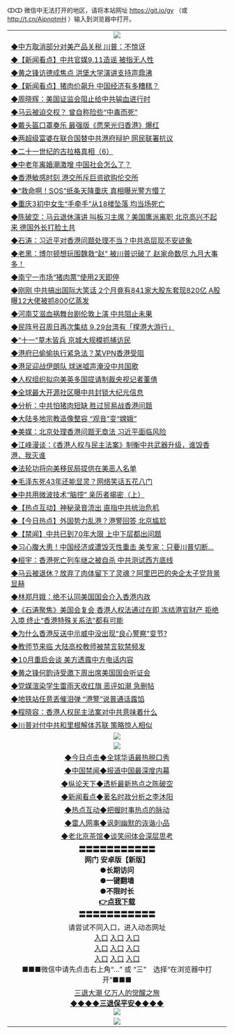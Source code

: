 ↀↀ 微信中无法打开的地区，请将本站网址 https://git.io/gy （或 http://t.cn/AipnotmH ）输入到浏览器中打开。 

<table>
   <tr>
    <td align=center><img src="https://github.com/gyhhx/image-upload/blob/master/20190822-2.jpg" /></td>
  </tr>
    <tr>
<td align=left>
<a href="https://tru28th.xwood.fun/oo.aspx?name=c1073013&key=nqynnipsxfbxcbni&from=gy">◆中方取消部分对美产品关税 川普：不惊讶</a><br/></td>
  </tr>
  <tr>
<td align=left>
<a href="https://tru28th.xwood.fun/oo.aspx?name=c1072998&key=nqynnipsxfbxcbni&from=gy">◆【新闻看点】中共官媒9.11造谣 被指无人性</a><br/></td>
 </tr>
  <tr>
<td align=left>
<a href="https://tru28th.xwood.fun/oo.aspx?name=c1073014&key=nqynnipsxfbxcbni&from=gy">◆黄之锋访德成焦点 洪堡大学演讲支持声鼎沸</a><br/></td>
 </tr>
   <tr>
<td align=left>
<a href="https://tru28th.xwood.fun/oo.aspx?name=c1073025&key=nqynnipsxfbxcbni&from=gy">◆【新闻看点】猪肉价飙升 中国经济有多糟糕？</a><br/></td>
   </tr> 
  <tr>
<td align=left>
<a href="https://tru28th.xwood.fun/oo.aspx?name=c1073057&key=nqynnipsxfbxcbni&from=gy">◆周晓辉：美国证监会阻止给中共输血进行时</a><br/></td>
  </tr> 
 <tr>
<td align=left>
<a href="https://tru28th.xwood.fun/oo.aspx?name=c1072994&key=nqynnipsxfbxcbni&from=gy">◆马云被迫交权？ 曾自称险些“中毒而死”</a><br/>
</td>
   </tr>
 <tr>
<td align=left>
<a href="https://tru28th.xwood.fun/oo.aspx?name=http://cn.epochtimes.com/gb/19/9/11/n11515022.htm&key=nqynnipsxfbxcbni&from=gy">◆戴头盔口罩奏乐 最强版《愿荣光归香港》爆红</a><br/></td>
  </tr>
  <tr>
<td align=left>
<a href="https://tru28th.xwood.fun/oo.aspx?name=http://www.soundofhope.org/gb/2019/09/11/n3174870.html&key=nqynnipsxfbxcbni&from=gy">◆两超级富婆在联合国替中共港府辩护 网民联署抗议</a><br/></td>
 </tr>
   <tr>
<td align=left>
<a href="https://tru28th.xwood.fun/oo.aspx?name=c1071998_1_1&key=nqynnipsxfbxcbni&from=gy">◆二十一世纪的古拉格真相（6）</a><br/></td>
   </tr>
 <tr>
<td align=left>
<a href="https://tru28th.xwood.fun/oo.aspx?name=c1072542&key=nqynnipsxfbxcbni&from=gy">◆中老年离婚潮激增 中国社会怎么了？</a><br/></td>
  </tr>
  <tr>
<td align=left>
<a href="https://tru28th.xwood.fun/oo.aspx?name=http://cn.ntdtv.com/gb/2019/09/11/a102662816.html&key=nqynnipsxfbxcbni&from=gy">◆香港敏感时刻 港交所斥巨资欲购伦交所</a><br/></td>
 </tr>
  <tr>
<td align=left>
<a href="https://tru28th.xwood.fun/oo.aspx?name=c1072921&key=nqynnipsxfbxcbni&from=gy">◆“救命啊！SOS”纸条天降重庆 真相曝光警方懵了</a><br/></td>
 </tr>
   <tr>
<td align=left>
<a href="https://tru28th.xwood.fun/oo.aspx?name=c1072908&key=nqynnipsxfbxcbni&from=gy">◆重庆3初中女生“手牵手”从18楼坠落 均当场死亡</a><br/></td>
   </tr> 
  <tr>
<td align=left>
<a href="https://tru28th.xwood.fun/oo.aspx?name=c1072983&key=nqynnipsxfbxcbni&from=gy">◆陈破空：马云退休演讲 叫板习主席？美国鹰派离职 北京高兴不起来 德国外长打脸土共</a><br/></td>
  </tr> 
 <tr>
<td align=left>
<a href="https://tru28th.xwood.fun/oo.aspx?name=c1073029&key=nqynnipsxfbxcbni&from=gy">◆石涛：习近平对香港问题处理不当？中共高层现不安迹象</a><br/>
</td>
   </tr>
 <tr>
<td align=left>
<a href="https://tru28th.xwood.fun/oo.aspx?name=c1073077&key=nqynnipsxfbxcbni&from=gy">◆老黑：博尔顿想玩围魏救“赵” 被川普识破了 赵家命数尽 九月大事多！</a><br/>
</td>
   </tr>
 <tr>
<td align=left>
<a href="https://tru28th.xwood.fun/oo.aspx?name=c1073027&key=nqynnipsxfbxcbni&from=gy">◆南宁一市场“猪肉票”使用2天即停</a><br/></td>
  </tr>
  <tr>
<td align=left>
<a href="https://tru28th.xwood.fun/oo.aspx?name=c1072973&key=nqynnipsxfbxcbni&from=gy">◆刚刚 中共搞出国际大笑话 2个月竟有841家大股东套现820亿 A股曝12大佬被抓800亿蒸发</a><br/></td>
 </tr>
   <tr>
<td align=left>
<a href="https://tru28th.xwood.fun/oo.aspx?name=c1073049&key=nqynnipsxfbxcbni&from=gy">◆河南艾滋血祸舞台剧伦敦上演 中共阻止未果</a><br/>
</td>
   </tr>
 <tr>
<td align=left>
<a href="https://tru28th.xwood.fun/oo.aspx?name=c1073044&key=nqynnipsxfbxcbni&from=gy">◆民阵号召周日再次集结 9.29台湾有「撑港大游行」</a><br/>
</td>
</tr> 
<tr>
<td align=left>
<a href="https://tru28th.xwood.fun/oo.aspx?name=c1073047&key=nqynnipsxfbxcbni&from=gy">◆“十一”草木皆兵 京城大规模抓捕访民</a><br/>
</td>       
</tr> 
 <tr>
<td align=left>
<a href="https://tru28th.xwood.fun/oo.aspx?name=c1072645&key=nqynnipsxfbxcbni&from=gy">◆港府已偷偷执行紧急法？某VPN香港受阻</a><br/></td>
  </tr>
  <tr>
<td align=left>
<a href="https://tru28th.xwood.fun/oo.aspx?name=http://cn.epochtimes.com/gb/19/9/10/n11512671.htm&key=nqynnipsxfbxcbni&from=gy">◆港足迎战伊朗队 球迷嘘声淹没中共国歌</a><br/></td>
 </tr>
  <tr>
<td align=left>
<a href="https://tru28th.xwood.fun/oo.aspx?name=c1072684&key=nqynnipsxfbxcbni&from=gy">◆人权组织拟向美英多国提请制裁央视记者董倩</a><br/></td>
 </tr>
   <tr>
<td align=left>
<a href="https://tru28th.xwood.fun/oo.aspx?name=c1072485&key=nqynnipsxfbxcbni&from=gy">◆全球最大开源社区曝中共封锁大纪元信息</a><br/></td>
   </tr> 
  <tr>
<td align=left>
<a href="https://tru28th.xwood.fun/oo.aspx?name=c1072622&key=nqynnipsxfbxcbni&from=gy">◆分析：中共怕猪肉短缺 胜过贸易战香港问题</a><br/></td>
  </tr> 
 <tr>
<td align=left>
<a href="https://tru28th.xwood.fun/oo.aspx?name=c1072716&key=nqynnipsxfbxcbni&from=gy">◆大陆多地宗教造像整容 “观音”变“嫦娥”</a><br/>
</td>
   </tr>
 <tr>
<td align=left>
<a href="https://tru28th.xwood.fun/oo.aspx?name=c1072454&key=nqynnipsxfbxcbni&from=gy">◆美媒：北京处理香港问题无章法 习近平面临风险</a><br/></td>
  </tr>
  <tr>
<td align=left>
<a href="https://tru28th.xwood.fun/oo.aspx?name=http://www.soundofhope.org/gb/2019/09/09/n3169482.html&key=nqynnipsxfbxcbni&from=gy">◆江峰漫谈：《香港人权与民主法案》制衡中共武器升级，谁毁香港，我灭谁</a><br/></td>
 </tr>
   <tr>
<td align=left>
<a href="https://tru28th.xwood.fun/oo.aspx?name=c816702_6_1&key=nqynnipsxfbxcbni&from=gy">◆法轮功将向美移民局提供在美恶人名单</a><br/></td>
   </tr>
 <tr>
<td align=left>
<a href="https://tru28th.xwood.fun/oo.aspx?name=c816833_3_362&key=nqynnipsxfbxcbni&from=gy">◆毛泽东死43年还能显灵？网络笑话五花八门</a><br/></td>
  </tr>
  <tr>
<td align=left>
<a href="https://tru28th.xwood.fun/oo.aspx?name=c1072540&key=nqynnipsxfbxcbni&from=gy">◆中共用微波技术“脑控” 亲历者揭密（上）</a><br/></td>
 </tr>
  <tr>
<td align=left>
<a href="https://tru28th.xwood.fun/oo.aspx?name=c1072662&key=nqynnipsxfbxcbni&from=gy">◆【热点互动】神秘录音流出 直指中共统治危机</a><br/></td>
 </tr>
   <tr>
<td align=left>
<a href="https://tru28th.xwood.fun/oo.aspx?name=c1072672&key=nqynnipsxfbxcbni&from=gy">◆【今日热点】外国势力乱港？港警回答 北京尴尬</a><br/></td>
   </tr> 
  <tr>
<td align=left>
<a href="https://tru28th.xwood.fun/oo.aspx?name=c1072714&key=nqynnipsxfbxcbni&from=gy">◆【禁闻】中共已到70年大限 上中下层都出问题</a><br/></td>
  </tr> 
 <tr>
<td align=left>
<a href="https://tru28th.xwood.fun/oo.aspx?name=c1072668&key=nqynnipsxfbxcbni&from=gy">◆习心腹大患！中国经济或遭毁灭性重击 美专家：只要川普切断...</a><br/>
</td>
   </tr>
 <tr>
<td align=left>
<a href="https://tru28th.xwood.fun/oo.aspx?name=c1072715&key=nqynnipsxfbxcbni&from=gy">◆桓宇：香港死亡列车继之被自杀 中共测试西方底线</a><br/>
</td>
   </tr>
 <tr>
<td align=left>
<a href="https://tru28th.xwood.fun/oo.aspx?name=c1072649&key=nqynnipsxfbxcbni&from=gy">◆马云被退休？放弃了肉体留下了灵魂？阿里巴巴的央企太子党背景显赫</a><br/></td>
  </tr>
  <tr>
<td align=left>
<a href="https://tru28th.xwood.fun/oo.aspx?name=c1072702&key=nqynnipsxfbxcbni&from=gy">◆林郑月娥：绝不认同美国国会介入香港内政</a><br/></td>
 </tr>
   <tr>
<td align=left>
<a href="https://tru28th.xwood.fun/oo.aspx?name=c1072658&key=nqynnipsxfbxcbni&from=gy">◆《石涛聚焦》美国会复会 香港人权法通过在即 冻结港官财产 拒绝入境 终止“香港特殊关系法”都有可能</a><br/>
</td>
   </tr>
 <tr>
<td align=left>
<a href="https://tru28th.xwood.fun/oo.aspx?name=c1072641&key=nqynnipsxfbxcbni&from=gy">◆为什么香港反送中示威中没出现“良心警察”变节?</a><br/>
</td>
</tr> 
<tr>
<td align=left>
<a href="https://tru28th.xwood.fun/oo.aspx?name=c1072679&key=nqynnipsxfbxcbni&from=gy">◆教师节来临 大陆高校教师被禁言软禁频发</a><br/>
</td>       
</tr> 
   <tr>
<td align=left>
<a href="https://tru28th.xwood.fun/oo.aspx?name=c1072285&key=nqynnipsxfbxcbni&from=gy">◆10月重启会谈 美方透露中方电话内容</a><br/></td>
  </tr>
  <tr>
<td align=left>
<a href="https://tru28th.xwood.fun/oo.aspx?name=c1072204&key=nqynnipsxfbxcbni&from=gy">◆黄之锋何韵诗受邀下周出席美国国会听证会</a><br/></td>
 </tr>
  <tr>
<td align=left>
<a href="https://tru28th.xwood.fun/oo.aspx?name=c1072317&key=nqynnipsxfbxcbni&from=gy">◆党媒渲染学生雷雨天收红旗 恶评如潮 急删帖</a><br/></td>
 </tr>
   <tr>
<td align=left>
<a href="https://tru28th.xwood.fun/oo.aspx?name=c1072187&key=nqynnipsxfbxcbni&from=gy">◆地铁站任意丢催泪弹 “港警”说普通话露馅</a><br/></td>
   </tr> 
  <tr>
<td align=left>
<a href="https://tru28th.xwood.fun/oo.aspx?name=c1072203&key=nqynnipsxfbxcbni&from=gy">◆程晓容：香港人权民主法案对中共意味着什么</a><br/></td>
  </tr> 
 <tr>
<td align=left>
<a href="https://tru28th.xwood.fun/oo.aspx?name=c1072350&key=nqynnipsxfbxcbni&from=gy">◆川普对付中共和里根解体苏联 策略惊人相似</a><br/>
</td>
   </tr>
  <tr>
    <td align=center><img src="https://github.com/gyhhx/image-upload/blob/master/shipin.jpg" /></td>
  </tr>
   <tr>
    <td align=center><img src="https://github.com/gyhhx/image-upload/blob/master/ogate-c.JPG" /></td>
  </tr>
   <tr>
   <td align=center> 
<a href="https://tru28th.xwood.fun/oo.aspx?name=c816850&key=nqynnipsxfbxcbni&from=gy&tag=9877">◆今日点击◆全球华语最热脱口秀</a><br/>
    </td>
  </tr>
  <tr>
  <td align=center>
<a href="https://tru28th.xwood.fun/oo.aspx?name=c816860&key=nqynnipsxfbxcbni&from=gy&tag=99733110">◆中国禁闻◆报道中国最深度内幕</a><br/>
   </tr>
  <tr>
     <td align=center>
<a href="https://tru28th.xwood.fun/oo.aspx?name=c816855&key=nqynnipsxfbxcbni&from=gy&tag=997110">◆纵论天下◆透析最新热点之陈破空</a><br/>
   </tr>
   <tr>
      <td align=center>
<a href="https://tru28th.xwood.fun/oo.aspx?name=c838308&key=nqynnipsxfbxcbni&from=gy&tag=9973110">◆新闻看点◆著名时政分析之李沐阳</a><br/>
   </tr>
   <tr>
     <td align=center>
<a href="https://tru28th.xwood.fun/oo.aspx?name=c816852&key=nqynnipsxfbxcbni&from=gy&tag=9733110">◆热点互动◆把握时事热点的脉动</a><br/>
   </tr>
   <tr>
      <td align=center>
<a href="https://tru28th.xwood.fun/oo.aspx?name=c816694&key=nqynnipsxfbxcbni&from=gy&tag=93310">◆雷人网事◆讽刺幽默的诙谐小品</a><br/>
   </tr>
   <tr>
    <td align=center>
<a href="https://tru28th.xwood.fun/oo.aspx?name=c816650&key=nqynnipsxfbxcbni&from=gy&tag=9973110">◆老北京茶馆◆谈笑间体会深层思考</a><br/>
   </tr>
  <tr>
    <td align=center>
 <b>〓〓〓〓〓〓〓〓〓〓〓<br/>网门 安卓版【新版】<br/> ●长期访问<br/> ●一键翻墙<br/>  ●不限时长<br/> 
 <a href="https://share.weiyun.com/5f7q4FC">👉<b>点我下载</a><br/>〓〓〓〓〓〓〓〓〓〓〓<br/>
    </td>
    </tr>
   <tr>
    <td align=center>请尝试不同入口，进入动态网址<br/>
      <a href="https://s3.us-east-2.amazonaws.com/ogateo/show.htm">入口</a>
      <a href="https://s3.ca-central-1.amazonaws.com/ogatec/show.htm">入口</a>
      <a href="https://s3.ap-southeast-2.amazonaws.com/ogatey/show.htm">入口</a><br/>
      <a href="https://s3.ap-northeast-2.amazonaws.com/ogates/show.htm">入口</a>
      <a href="https://s3.eu-central-1.amazonaws.com/ogatef/show.htm">入口</a>
      <a href="https://s3.ap-south-1.amazonaws.com/ogatem/show.htm">入口</a><br/>
      <a href="https://s3-us-west-1.amazonaws.com/ogaten/show.htm">入口</a>
      <a href="https://s3.eu-west-2.amazonaws.com/ogatel/show.htm">入口</a>
      <a href="https://s3.ap-northeast-1.amazonaws.com/ogatet/show.htm">入口</a><br/>
      ■■■微信中请先点击右上角“...” 或 “三”　选择“在浏览器中打开”■■■<b><br/>
    </td>
  </tr>
  <tr>  
  <td align=center>
  <a href="https://tru28th.xwood.fun/oo.aspx?name=c894205&key=nqynnipsxfbxcbni&from=gy&tag=9973110">三退大潮 亿万人的觉醒之旅</a><br/>
      <a href="https://tru28th.xwood.fun/oo.aspx?name=ogQuit.aspx&key=nqynnipsxfbxcbni&from=gy"><b>◆◆◆◆三退保平安◆◆◆◆<br/></a>
      <img src="https://github.com/gyhhx/image-upload/blob/master/3t.jpg" /><br/>
      </td>
  </tr>
   <tr>
    <td align=center><img src="https://raw.githubusercontent.com/oGate2/Up/master/oGate_640.jpg"/></td>
  </tr>
</table>


